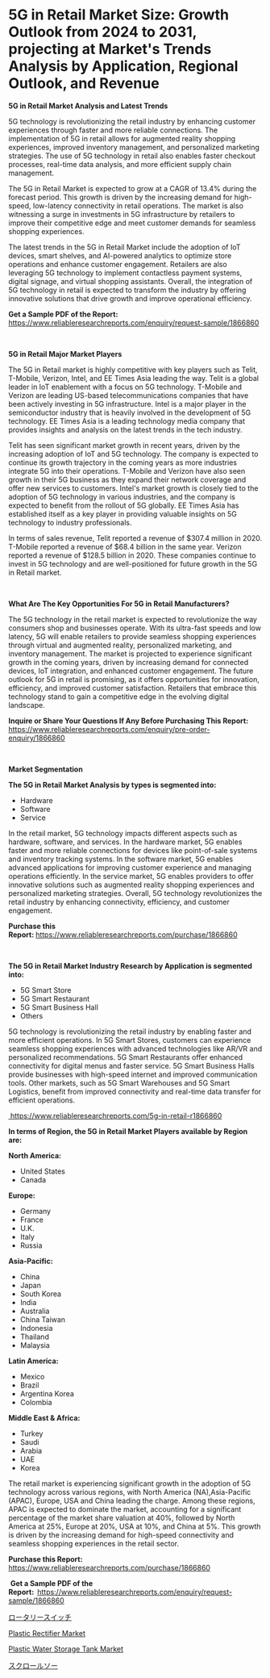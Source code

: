 <p><h1>5G in Retail Market Size: Growth Outlook from 2024 to 2031, projecting at Market's Trends Analysis by Application, Regional Outlook, and Revenue</h1></p><p><strong>5G in Retail Market Analysis and Latest Trends</strong></p>
<p><p>5G technology is revolutionizing the retail industry by enhancing customer experiences through faster and more reliable connections. The implementation of 5G in retail allows for augmented reality shopping experiences, improved inventory management, and personalized marketing strategies. The use of 5G technology in retail also enables faster checkout processes, real-time data analysis, and more efficient supply chain management.</p><p>The 5G in Retail Market is expected to grow at a CAGR of 13.4% during the forecast period. This growth is driven by the increasing demand for high-speed, low-latency connectivity in retail operations. The market is also witnessing a surge in investments in 5G infrastructure by retailers to improve their competitive edge and meet customer demands for seamless shopping experiences.</p><p>The latest trends in the 5G in Retail Market include the adoption of IoT devices, smart shelves, and AI-powered analytics to optimize store operations and enhance customer engagement. Retailers are also leveraging 5G technology to implement contactless payment systems, digital signage, and virtual shopping assistants. Overall, the integration of 5G technology in retail is expected to transform the industry by offering innovative solutions that drive growth and improve operational efficiency.</p></p>
<p><strong>Get a Sample PDF of the Report:&nbsp;</strong> <a href="https://www.reliableresearchreports.com/enquiry/request-sample/1866860">https://www.reliableresearchreports.com/enquiry/request-sample/1866860</a></p>
<p>&nbsp;</p>
<p><strong>5G in Retail Major Market Players</strong></p>
<p><p>The 5G in Retail market is highly competitive with key players such as Telit, T-Mobile, Verizon, Intel, and EE Times Asia leading the way. Telit is a global leader in IoT enablement with a focus on 5G technology. T-Mobile and Verizon are leading US-based telecommunications companies that have been actively investing in 5G infrastructure. Intel is a major player in the semiconductor industry that is heavily involved in the development of 5G technology. EE Times Asia is a leading technology media company that provides insights and analysis on the latest trends in the tech industry.</p><p>Telit has seen significant market growth in recent years, driven by the increasing adoption of IoT and 5G technology. The company is expected to continue its growth trajectory in the coming years as more industries integrate 5G into their operations. T-Mobile and Verizon have also seen growth in their 5G business as they expand their network coverage and offer new services to customers. Intel's market growth is closely tied to the adoption of 5G technology in various industries, and the company is expected to benefit from the rollout of 5G globally. EE Times Asia has established itself as a key player in providing valuable insights on 5G technology to industry professionals.</p><p>In terms of sales revenue, Telit reported a revenue of $307.4 million in 2020. T-Mobile reported a revenue of $68.4 billion in the same year. Verizon reported a revenue of $128.5 billion in 2020. These companies continue to invest in 5G technology and are well-positioned for future growth in the 5G in Retail market.</p></p>
<p>&nbsp;</p>
<p><strong>What Are The Key Opportunities For 5G in Retail Manufacturers?</strong></p>
<p><p>The 5G technology in the retail market is expected to revolutionize the way consumers shop and businesses operate. With its ultra-fast speeds and low latency, 5G will enable retailers to provide seamless shopping experiences through virtual and augmented reality, personalized marketing, and inventory management. The market is projected to experience significant growth in the coming years, driven by increasing demand for connected devices, IoT integration, and enhanced customer engagement. The future outlook for 5G in retail is promising, as it offers opportunities for innovation, efficiency, and improved customer satisfaction. Retailers that embrace this technology stand to gain a competitive edge in the evolving digital landscape.</p></p>
<p><strong>Inquire or Share Your Questions If Any Before Purchasing This Report:</strong> <a href="https://www.reliableresearchreports.com/enquiry/pre-order-enquiry/1866860">https://www.reliableresearchreports.com/enquiry/pre-order-enquiry/1866860</a></p>
<p>&nbsp;</p>
<p><strong>Market Segmentation</strong></p>
<p><strong>The 5G in Retail Market Analysis by types is segmented into:</strong></p>
<p><ul><li>Hardware</li><li>Software</li><li>Service</li></ul></p>
<p><p>In the retail market, 5G technology impacts different aspects such as hardware, software, and services. In the hardware market, 5G enables faster and more reliable connections for devices like point-of-sale systems and inventory tracking systems. In the software market, 5G enables advanced applications for improving customer experience and managing operations efficiently. In the service market, 5G enables providers to offer innovative solutions such as augmented reality shopping experiences and personalized marketing strategies. Overall, 5G technology revolutionizes the retail industry by enhancing connectivity, efficiency, and customer engagement.</p></p>
<p><strong>Purchase this Report:&nbsp;</strong><a href="https://www.reliableresearchreports.com/purchase/1866860">https://www.reliableresearchreports.com/purchase/1866860</a></p>
<p>&nbsp;</p>
<p><strong>The 5G in Retail Market Industry Research by Application is segmented into:</strong></p>
<p><ul><li>5G Smart Store</li><li>5G Smart Restaurant</li><li>5G Smart Business Hall</li><li>Others</li></ul></p>
<p><p>5G technology is revolutionizing the retail industry by enabling faster and more efficient operations. In 5G Smart Stores, customers can experience seamless shopping experiences with advanced technologies like AR/VR and personalized recommendations. 5G Smart Restaurants offer enhanced connectivity for digital menus and faster service. 5G Smart Business Halls provide businesses with high-speed internet and improved communication tools. Other markets, such as 5G Smart Warehouses and 5G Smart Logistics, benefit from improved connectivity and real-time data transfer for efficient operations.</p></p>
<p><a href="https://www.reliableresearchreports.com/5g-in-retail-r1866860">&nbsp;https://www.reliableresearchreports.com/5g-in-retail-r1866860</a></p>
<p><strong>In terms of Region, the 5G in Retail Market Players available by Region are:</strong></p>
<p>
    <p> <strong> North America: </strong>
        <ul>
            <li>United States</li>
            <li>Canada</li>
        </ul>
        </p> 
    <p> <strong> Europe: </strong>
        <ul>
            <li>Germany</li>
            <li>France</li>
            <li>U.K.</li>
            <li>Italy</li>
            <li>Russia</li>
        </ul>
        </p> 
    <p> <strong> Asia-Pacific: </strong>
        <ul>
            <li>China</li>
            <li>Japan</li>
            <li>South Korea</li>
            <li>India</li>
            <li>Australia</li>
            <li>China Taiwan</li>
            <li>Indonesia</li>
            <li>Thailand</li>
            <li>Malaysia</li>
        </ul>
        </p> 
    <p> <strong> Latin America: </strong>
        <ul>
            <li>Mexico</li>
            <li>Brazil</li>
            <li>Argentina Korea</li>
            <li>Colombia</li>
        </ul>
        </p> 
    <p> <strong> Middle East & Africa: </strong>
        <ul>
            <li>Turkey</li>
            <li>Saudi</li>
            <li>Arabia</li>
            <li>UAE</li>
            <li>Korea</li>
        </ul>
    </p>
    </p>
<p><p>The retail market is experiencing significant growth in the adoption of 5G technology across various regions, with North America (NA),Asia-Pacific (APAC), Europe, USA and China leading the charge. Among these regions, APAC is expected to dominate the market, accounting for a significant percentage of the market share valuation at 40%, followed by North America at 25%, Europe at 20%, USA at 10%, and China at 5%. This growth is driven by the increasing demand for high-speed connectivity and seamless shopping experiences in the retail sector.</p></p>
<p><strong>Purchase this Report: </strong><a href="https://www.reliableresearchreports.com/purchase/1866860">https://www.reliableresearchreports.com/purchase/1866860</a></p>
<p>&nbsp;<strong>Get a Sample PDF of the Report:&nbsp;&nbsp;</strong><a href="https://www.reliableresearchreports.com/enquiry/request-sample/1866860">https://www.reliableresearchreports.com/enquiry/request-sample/1866860</a></p>
<p><strong></strong></p>
<p><p><a href="https://github.com/LeoraEber/Market-Research-Report-List-1/blob/main/5691598181546.md">ロータリースイッチ</a></p><p><a href="https://github.com/IzaiahBartell/Market-Research-Report-List-2/blob/main/plastic-rectifier-market.md">Plastic Rectifier Market</a></p><p><a href="https://github.com/Valeridd446677/Market-Research-Report-List-1/blob/main/plastic-water-storage-tank-market.md">Plastic Water Storage Tank Market</a></p><p><a href="https://github.com/xtkhtofdt934839/Market-Research-Report-List-3/blob/main/8847095181547.md">スクロールソー</a></p></p>